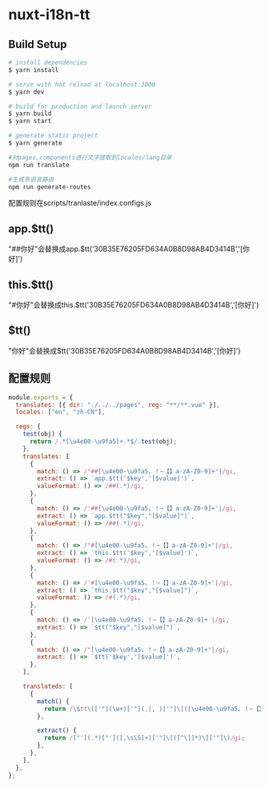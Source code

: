# nuxt-i18n-tt

## Build Setup

```bash
# install dependencies
$ yarn install

# serve with hot reload at localhost:3000
$ yarn dev

# build for production and launch server
$ yarn build
$ yarn start

# generate static project
$ yarn generate

#对pages,components进行文字提取到locales/lang目录
npm run translate

#生成多语言路由
npm run generate-routes
```

配置规则在scripts/tranlaste/index.configs.js

##  app.$tt()

"##你好"会替换成app.$tt('30B35E76205FD634A0B8D98AB4D3414B','[你好]')

## this.$tt()
"#你好"会替换成this.$tt('30B35E76205FD634A0B8D98AB4D3414B','[你好]')

## $tt()

"你好"会替换成$tt('30B35E76205FD634A0B8D98AB4D3414B','[你好]')

## 配置规则
```javascript
module.exports = {
  translates: [{ dir: "./../../pages", reg: "**/**.vue" }],
  locales: ["en", "zh-CN"],

  regs: {
    test(obj) {
      return /.*[\u4e00-\u9fa5]+.*$/.test(obj);
    },
    translates: [
      {
        match: () => /"##[\u4e00-\u9fa5，！~【】a-zA-Z0-9]+"|/gi,
        extract: () => `app.$tt('$key','[$value]')`,
        valueFormat: () => /##(.*)/gi,
      },
      {
        match: () => /'##[\u4e00-\u9fa5，！~【】a-zA-Z0-9]+'|/gi,
        extract: () => `app.$tt("$key","[$value]")`,
        valueFormat: () => /##(.*)/gi,
      },
      {
        match: () => /"#[\u4e00-\u9fa5，！~【】a-zA-Z0-9]+"|/gi,
        extract: () => `this.$tt('$key','[$value]')`,
        valueFormat: () => /#(.*)/gi,
      },
      {
        match: () => /'#[\u4e00-\u9fa5，！~【】a-zA-Z0-9]+'|/gi,
        extract: () => `this.$tt("$key","[$value]")`,
        valueFormat: () => /#(.*)/gi,
      },
      {
        match: () => /'[\u4e00-\u9fa5，！~【】a-zA-Z0-9]+'|/gi,
        extract: () => `$tt("$key","[$value]")`,
      },
      {
        match: () => /"[\u4e00-\u9fa5，！~【】a-zA-Z0-9]+"|/gi,
        extract: () => `$tt('$key','[$value]')`,
      },
    ],

    translateds: [
      {
        match() {
          return /\$tt\(['"](\w+)['"](,|, )['"]\[([\u4e00-\u9fa5，！~【】a-zA-Z]+)\]['"]\)/gi;
        },

        extract() {
          return /["'](.*)["']([,\s\S]+)['"]\[([^\]]*)\]['"]\)/gi;
        },
      },
    ],
  },
};
```